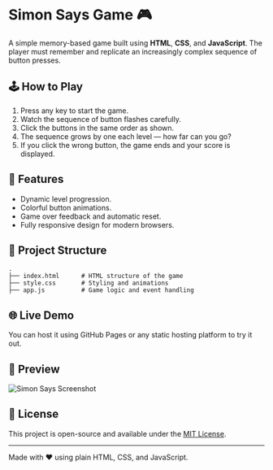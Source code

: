 
# Simon Says Game 🎮

A simple memory-based game built using **HTML**, **CSS**, and **JavaScript**. The player must remember and replicate an increasingly complex sequence of button presses.

## 🕹️ How to Play

1. Press any key to start the game.
2. Watch the sequence of button flashes carefully.
3. Click the buttons in the same order as shown.
4. The sequence grows by one each level — how far can you go?
5. If you click the wrong button, the game ends and your score is displayed.

## 🚀 Features

- Dynamic level progression.
- Colorful button animations.
- Game over feedback and automatic reset.
- Fully responsive design for modern browsers.

## 📁 Project Structure

```
.
├── index.html      # HTML structure of the game
├── style.css       # Styling and animations
├── app.js          # Game logic and event handling
```

## 🌐 Live Demo

You can host it using GitHub Pages or any static hosting platform to try it out.

## 📸 Preview

![Simon Says Screenshot](https://via.placeholder.com/600x400.png?text=Simon+Says+Game+Preview)

## 📜 License

This project is open-source and available under the [MIT License](LICENSE).

---

Made with ❤️ using plain HTML, CSS, and JavaScript.
